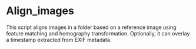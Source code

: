 # Align_images
This script aligns images in a folder based on a reference image using feature matching and homography transformation. Optionally, it can overlay a timestamp extracted from EXIF metadata.
